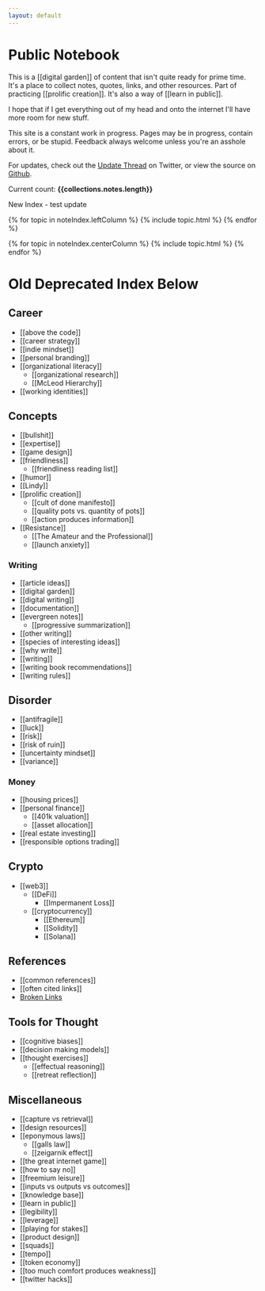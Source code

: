 ```yaml
---
layout: default
---
```


# Public Notebook

This is a [[digital garden]] of content that isn't quite ready for prime time. It's a place to collect notes, quotes, links, and other resources. Part of practicing [[prolific creation]]. It's also a way of [[learn in public]].

I hope that if I get everything out of my head and onto the internet I'll have more room for new stuff. 

This site is a constant work in progress. Pages may be in progress, contain errors, or be stupid. Feedback always welcome unless you're an asshole about it.

For updates, check out the [Update Thread](https://twitter.com/GSto/status/1410238607684780032) on Twitter, or view the source on [Github](https://github.com/GSto/digital-garden).

Current count: **{{collections.notes.length}}**

New Index - test update
<div class="indexGrid">
{% for topic in noteIndex.leftColumn %}
{% include topic.html %}
{% endfor %}

{% for topic in noteIndex.centerColumn %}
{% include topic.html %}
{% endfor %}
</div>


# Old Deprecated Index Below
## Career

- [[above the code]]
- [[career strategy]]
- [[indie mindset]]
- [[personal branding]]
- [[organizational literacy]]
  - [[organizational research]]
  - [[McLeod Hierarchy]]
- [[working identities]]

## Concepts

- [[bullshit]]
- [[expertise]]
- [[game design]]
- [[friendliness]]
  - [[friendliness reading list]]
- [[humor]]
- [[Lindy]]
- [[prolific creation]]
  - [[cult of done manifesto]]
  - [[quality pots vs. quantity of pots]]
  - [[action produces information]]
- [[Resistance]]
  - [[The Amateur and the Professional]]
  - [[launch anxiety]]

### Writing

- [[article ideas]]
- [[digital garden]]
- [[digital writing]]
- [[documentation]]
- [[evergreen notes]]
  - [[progressive summarization]]
- [[other writing]]
- [[species of interesting ideas]]
- [[why write]]
- [[writing]]
- [[writing book recommendations]]
- [[writing rules]]

## Disorder

- [[antifragile]]
- [[luck]]
- [[risk]]
- [[risk of ruin]]
- [[uncertainty mindset]]
- [[variance]]

### Money

- [[housing prices]]
- [[personal finance]]
  - [[401k valuation]]
  - [[asset allocation]]
- [[real estate investing]]
- [[responsible options trading]]

## Crypto

- [[web3]]
  - [[DeFi]]
    - [[Impermanent Loss]]
  - [[cryptocurrency]]
    - [[Ethereum]]
    - [[Solidity]]
    - [[Solana]]

## References

- [[common references]]
- [[often cited links]]
- [Broken Links](/meta/missing)

## Tools for Thought

- [[cognitive biases]]
- [[decision making models]]
- [[thought exercises]]
  - [[effectual reasoning]]
  - [[retreat reflection]]

## Miscellaneous

- [[capture vs retrieval]]
- [[design resources]]
- [[eponymous laws]]
  - [[galls law]]
  - [[zeigarnik effect]]
- [[the great internet game]]
- [[how to say no]]
- [[freemium leisure]]
- [[inputs vs outputs vs outcomes]]
- [[knowledge base]]
- [[learn in public]]
- [[legibility]]
- [[leverage]]
- [[playing for stakes]]
- [[product design]]
- [[squads]]
- [[tempo]]
- [[token economy]]
- [[too much comfort produces weakness]]
- [[twitter hacks]]
